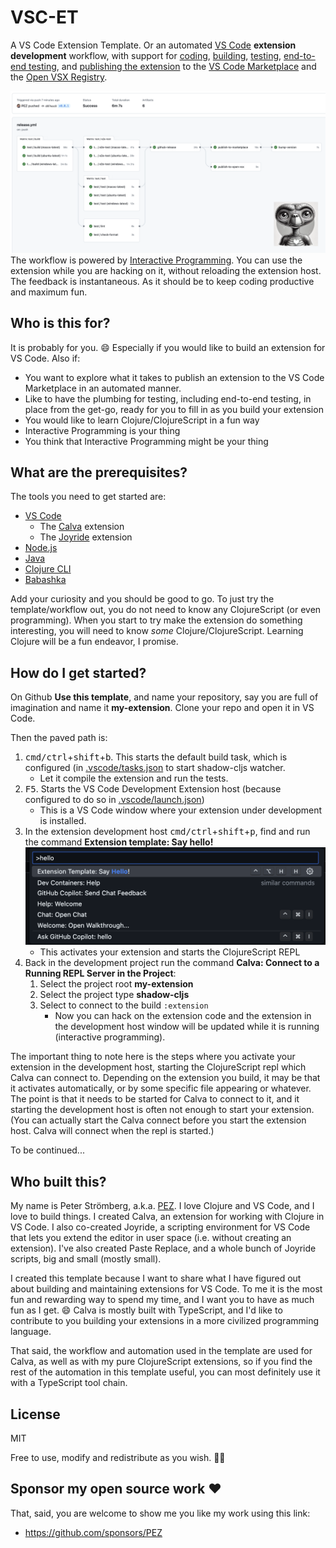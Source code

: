 # VSC-ET

A VS Code Extension Template. Or an automated [VS Code](https://code.visualstudio.com) **extension development** workflow, with support for [coding](#coding), [building](#building), [testing](#testing), [end-to-end testing](#end-to-end-testing), and [publishing the extension](#publishing-the-extension) to the [VS Code Marketplace](https://marketplace.visualstudio.com/vscode) and the [Open VSX Registry](https://open-vsx.org/).

![alt text](assets/vsc-et-published.png)
The workflow is powered by [Interactive Programming](https://en.wikipedia.org/wiki/Interactive_programming). You can use the extension while you are hacking on it, without reloading the extension host. The feedback is instantaneous. As it should be to keep coding productive and maximum fun.

## Who is this for?

It is probably for you. 😄 Especially if you would like to build an extension for VS Code. Also if:

- You want to explore what it takes to publish an extension to the VS Code Marketplace in an automated manner.
- Like to have the plumbing for testing, including end-to-end testing, in place from the get-go, ready for you to fill in as you build your extension
- You would like to learn Clojure/ClojureScript in a fun way
- Interactive Programming is your thing
- You think that Interactive Programming might be your thing

## What are the prerequisites?

The tools you need to get started are:

- [VS Code](https://code.visualstudio.com/)
  - The [Calva](https://calva.io) extension
  - The [Joyride](https://github.com/BetterThanTomorrow/joyride) extension
- [Node.js](https://nodejs.org/)
- [Java](https://jdk.java.net/23/)
- [Clojure CLI](https://clojure.org/guides/install_clojure)
- [Babashka](https://github.com/babashka/babashka#installation)

Add your curiosity and you should be good to go. To just try the template/workflow out, you do not need to know any ClojureScript (or even programming). When you start to try make the extension do something interesting, you will need to know _some_ Clojure/ClojureScript. Learning Clojure will be a fun endeavor, I promise.

## How do I get started?

On Github **Use this template**, and name your repository, say you are full of imagination and name it **my-extension**. Clone your repo and open it in VS Code.

Then the paved path is:

1. <kbd>cmd/ctrl</kbd>+<kbd>shift</kbd>+<kbd>b</kbd>. This starts the default build task, which is configured (in [.vscode/tasks.json](.vscode/tasks.json) to start shadow-cljs watcher.
   * Let it compile the extension and run the tests.
1. <kbd>F5</kbd>. Starts the VS Code Development Extension host (because configured to do so in [.vscode/launch.json](.vscode/launch.json))
   * This is a VS Code window where your extension under development is installed.
1. In the extension development host <kbd>cmd/ctrl</kbd>+<kbd>shift</kbd>+<kbd>p</kbd>, find and run the command **Extension template: Say hello!**
   ![VS Code Command Palette, ET hHello command](assets/usage/say-hello.png)
   * This activates your extension and starts the ClojureScript REPL
1. Back in the development project run the command **Calva: Connect to a Running REPL Server in the Project**:
   1. Select the project root **my-extension**
   1. Select the project type **shadow-cljs**
   1. Select to connect to the build `:extension`
      * Now you can hack on the extension code and the extension in the development host window will be updated while it is running (interactive programming).

The important thing to note here is the steps where you activate your extension in the development host, starting the ClojureScript repl which Calva can connect to. Depending on the extension you build, it may be that it activates automatically, or by some specific file appearing or whatever. The point is that it needs to be started for Calva to connect to it, and it starting the development host is often not enough to start your extension. (You can actually start the Calva connect before you start the extension host. Calva will connect when the repl is started.)

To be continued...

## Who built this?

My name is Peter Strömberg, a.k.a. [PEZ](https://github.com/PEZ). I love Clojure and VS Code, and I love to build things. I created Calva, an extension for working with Clojure in VS Code. I also co-created Joyride, a scripting environment for VS Code that lets you extend the editor in user space (i.e. without creating an extension). I've also created Paste Replace, and a whole bunch of Joyride scripts, big and small (mostly small).

I created this template because I want to share what I have figured out about building and maintaining extensions for VS Code. To me it is the most fun and rewarding way to spend my time, and I want you to have as much fun as I get. 😄 Calva is mostly built with TypeScript, and I'd like to contribute to you building your extensions in a more civilized programming language.

That said, the workflow and automation used in the template are used for Calva, as well as with my pure ClojureScript extensions, so if you find the rest of the automation in this template useful, you can most definitely use it with a TypeScript tool chain.

## License

MIT

Free to use, modify and redistribute as you wish. 🍻🗽

## Sponsor my open source work ♥️

That, said, you are welcome to show me you like my work using this link:

* https://github.com/sponsors/PEZ
